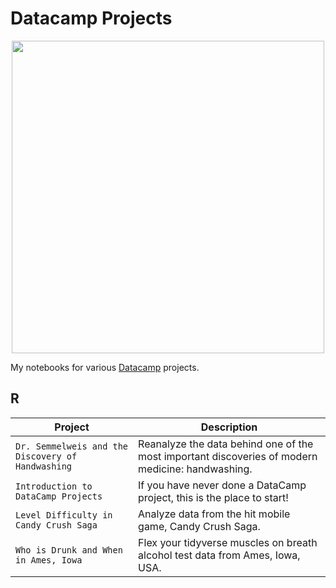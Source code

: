 # Datacamp Projects
<p align="center"> 
<img src="https://cdn.datacamp.com/main-app/assets/brand/logos/DataCamp_Horizontal_RGB-d196011f63ebda76dc5c9772425cf9541b8639af842d5e5476ef10f2460ed1e4.png" width="500">
</p>

My notebooks for various [Datacamp](https://www.datacamp.com/profile/zackbaker23) projects.

## R
| Project | Description |
| --- | --- |
| `Dr. Semmelweis and the Discovery of Handwashing` | Reanalyze the data behind one of the most important discoveries of modern medicine: handwashing. |
| `Introduction to DataCamp Projects` | If you have never done a DataCamp project, this is the place to start! |
| `Level Difficulty in Candy Crush Saga` | Analyze data from the hit mobile game, Candy Crush Saga. |
| `Who is Drunk and When in Ames, Iowa` | Flex your tidyverse muscles on breath alcohol test data from Ames, Iowa, USA. |
